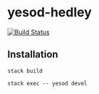 # yesod-hedley

[![Build Status](https://travis-ci.org/amitaibu/yesod-hedley.svg)](https://travis-ci.org/amitaibu/yesod-hedley)

## Installation

```shell
stack build

stack exec -- yesod devel
```
